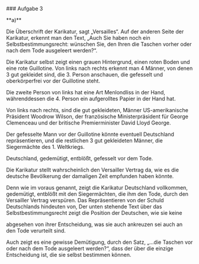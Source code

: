 \### Aufgabe 3



\*\*a)\*\* 

Die Überschrift der Karikatur, sagt „Versailles“. Auf der anderen Seite der Karikatur, erkennt man den Text, „Auch Sie haben noch ein Selbstbestimmungsrecht: wünschen Sie, den Ihren die Taschen vorher oder nach dem Tode ausgeleert werden?“.



Die Karikatur selbst zeigt einen grauen Hintergrund, einen roten Boden und eine rote Guillotine. Von links nach rechts erkennt man 4 Männer, von denen 3 gut gekleidet sind, die 3. Person anschauen, die gefesselt und oberkörperfrei vor der Guillotine steht.

Die zweite Person von links hat eine Art Menlondliss in der Hand, währenddessen die 4. Person ein aufgerolltes Papier in der Hand hat.

Von links nach rechts, sind die gut gekleideten, Männer US-amerikanische Präsident Woodrow Wilson, der französische Ministerpräsident für George Clemenceau und der britische Premierminister David Lloyd George.

Der gefesselte Mann vor der Guillotine könnte eventuell Deutschland repräsentieren, und die restlichen 3 gut gekleideten Männer, die Siegermächte des 1. Weltkriegs.

Deutschland, gedemütigt, entblößt, gefesselt vor dem Tode.



Die Karikatur stellt wahrscheinlich den Versailler Vertrag da, wie es die deutsche Bevölkerung der damaligen Zeit empfunden haben könnte.

Denn wie im voraus genannt, zeigt die Karikatur Deutschland vollkommen, gedemütigt, entblößt mit den Siegermächten, die ihm den Tode, durch den Versailler Vertrag verspüren. Das Repräsentieren von der Schuld Deutschlands hindeuten von, Der unten stehende Text über das Selbstbestimmungsrecht zeigt die Position der Deutschen, wie sie keine

abgesehen von ihrer Entscheidung, was sie auch ankreuzen sei auch an den Tode verurteilt sind.

Auch zeigt es eine gewisse Demütigung, durch den Satz, „...die Taschen vor oder nach dem Tode ausgeleert werden?“, dass der über die einzige Entscheidung ist, die sie selbst bestimmen können.

